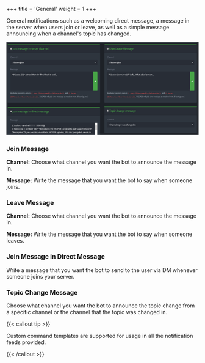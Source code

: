 +++
title = 'General'
weight = 1
+++

General notifications such as a welcoming direct message, a message in the server when users join or leave, as well as a
simple message announcing when a channel's topic has changed.

<!--more-->

![Overview of general feeds](./general_overview.png)

### Join Message

**Channel:** Choose what channel you want the bot to announce the message in.

**Message:** Write the message that you want the bot to say when someone joins.

### Leave Message

**Channel:** Choose what channel you want the bot to announce the message in.

**Message:** Write the message that you want the bot to say when someone leaves.

### Join Message in Direct Message

Write a message that you want the bot to send to the user via DM whenever someone joins your server.

### Topic Change Message

Choose what channel you want the bot to announce the topic change from a specific channel or the channel that the topic
was changed in.

{{< callout tip >}}

Custom command templates are supported for usage in all the notification feeds provided.

{{< /callout >}}

